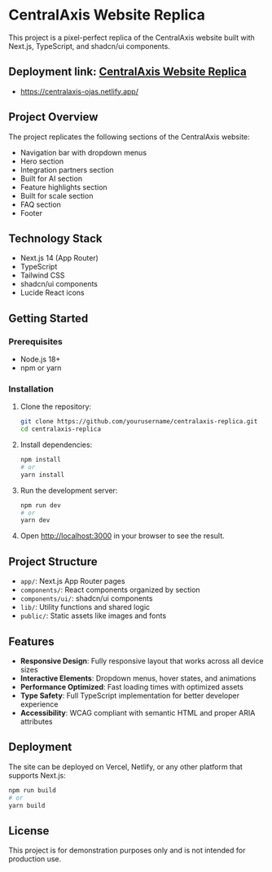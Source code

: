 # CentralAxis Website Replica

 This project is a pixel-perfect replica of the CentralAxis website built with Next.js, TypeScript, and shadcn/ui components.

## Deployment link: [CentralAxis Website Replica](https://centralaxis-ojas.netlify.app/)

   - https://centralaxis-ojas.netlify.app/

## Project Overview

The project replicates the following sections of the CentralAxis website:
- Navigation bar with dropdown menus
- Hero section
- Integration partners section
- Built for AI section
- Feature highlights section
- Built for scale section
- FAQ section
- Footer



## Technology Stack

- Next.js 14 (App Router)
- TypeScript
- Tailwind CSS
- shadcn/ui components
- Lucide React icons



## Getting Started

### Prerequisites

- Node.js 18+ 
- npm or yarn

### Installation

1. Clone the repository:
   ```bash
   git clone https://github.com/yourusername/centralaxis-replica.git
   cd centralaxis-replica
   ```

2. Install dependencies:
   ```bash
   npm install
   # or
   yarn install
   ```

3. Run the development server:
   ```bash
   npm run dev
   # or
   yarn dev
   ```

4. Open [http://localhost:3000](http://localhost:3000) in your browser to see the result.


## Project Structure

- `app/`: Next.js App Router pages
- `components/`: React components organized by section
- `components/ui/`: shadcn/ui components
- `lib/`: Utility functions and shared logic
- `public/`: Static assets like images and fonts



## Features

- **Responsive Design**: Fully responsive layout that works across all device sizes
- **Interactive Elements**: Dropdown menus, hover states, and animations
- **Performance Optimized**: Fast loading times with optimized assets
- **Type Safety**: Full TypeScript implementation for better developer experience
- **Accessibility**: WCAG compliant with semantic HTML and proper ARIA attributes



## Deployment

The site can be deployed on Vercel, Netlify, or any other platform that supports Next.js:

```bash
npm run build
# or
yarn build
```



## License

This project is for demonstration purposes only and is not intended for production use.